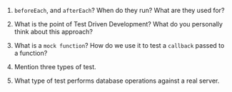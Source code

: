 <!-- Answers to the Short Answer Essay Questions go here -->

1.  `beforeEach`, and `afterEach`? When do they run? What are they used for?

2.  What is the point of Test Driven Development? What do you personally think about this approach?

3.  What is a `mock function`? How do we use it to test a `callback` passed to a function?

4.  Mention three types of test.

5.  What type of test performs database operations against a real server.
